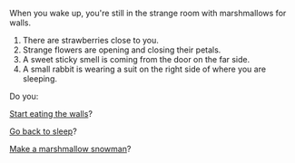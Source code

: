 When you wake up, you're still in the strange room with marshmallows for walls.

1. There are strawberries close to you.
2. Strange flowers are opening and closing their petals.
3. A sweet sticky smell is coming from the door on the far side.
4. A small rabbit is wearing a suit on the right side of where you are sleeping.

Do you:

[Start eating the walls](../eating-walls/eating-marshmallows.md)?

[Go back to sleep](more-sleep/more-sleep.md)?

[Make a marshmallow snowman](../staypuft/marshmallowman.md)?
